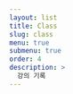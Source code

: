 ```yaml
---
layout: list
title: Class
slug: class
menu: true
submenu: true
order: 4
description: >
  강의 기록
---
```

